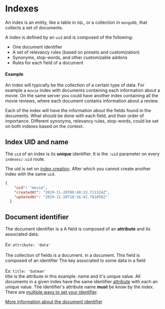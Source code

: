 # Indexes

An index is an entity, like a table in `SQL`, or a collection in `mongoDb`, that collects a set of documents.

A index is defined by an `uid` and is composed of the following:
- One document identifier
- A set of relevancy rules (based on presets and customization)
- Synonyms, stop-words, and other customizable addons
- Rules for each field of a document

#### Example
An index will typically be the collection of a certain type of data. For example a `movie` index with documents containing each information about a movie. On the same server you could have another index containing all the movie reviews, where each document contains information about a review.

Each of the index will have the information about the fields found in the documents. What should be done with each field, and their order of importance. Different synonyms, relevancy rules, stop-words, could be set on both indexes based on the context.

## Index UID and name

The `uid` of an index is its **unique** identifier. It is the `:uid` parameter on every `indexes/:uid` route.

The uid is set on [index creation](/references/indexes.md#create-an-index). After which you cannot create another index with the same `uid`.


```json
{
    "uid": "movie",
    "createdAt": "2019-11-20T09:40:33.711324Z",
    "updatedAt": "2019-11-20T10:16:42.761858Z"
  }
```

## Document identifier

The document identifier is a
<tooltip text="field">A field is composed of an **attribute** and its associated data. <br><br> Ex: `attribute: 'data'` <br><br> The collection of fields is a document.
</tooltip>in a document. This field is composed of an identifier <tooltip text="attribute">The key associated to some data in a field  <br><br> Ex:  `title: 'batman'` <br> title is the attribute in this example.</tooltip> name and it's unique value. All documents in a given index have the same identifier [attribute](#) with each an unique value. The identifier's attribute name **must** be know by the index. There are [multiple ways to set your identifier](#).





[More information about the document identifier](#)
